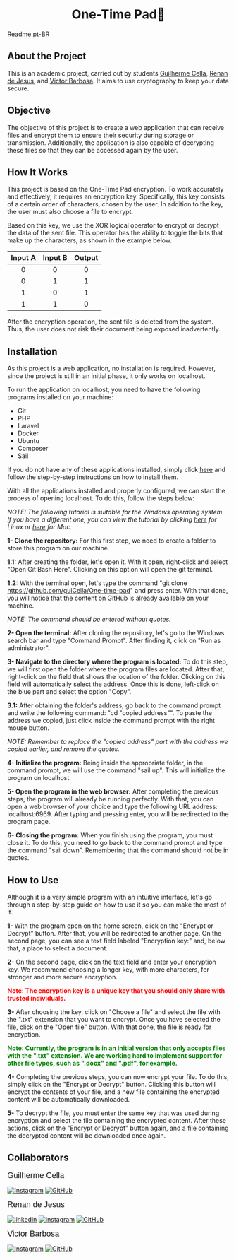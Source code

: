 <h1 style="text-align:center;">One-Time Pad🔐</h1>

[Readme pt-BR](README%20pt-BR.md)

## About the Project

This is an academic project, carried out by students [Guilherme Cella](https://github.com/guiCella), [Renan de Jesus](https://github.com/Renan-de-jesus), and [Victor Barbosa](https://github.com/victorbsad). It aims to use cryptography to keep your data secure.

## Objective

The objective of this project is to create a web application that can receive files and encrypt them to ensure their security during storage or transmission. Additionally, the application is also capable of decrypting these files so that they can be accessed again by the user.

## How It Works

This project is based on the One-Time Pad encryption. To work accurately and effectively, it requires an encryption key. Specifically, this key consists of a certain order of characters, chosen by the user. In addition to the key, the user must also choose a file to encrypt.

Based on this key, we use the XOR logical operator to encrypt or decrypt the data of the sent file. This operator has the ability to toggle the bits that make up the characters, as shown in the example below.

| Input A | Input B | Output |
|:-------:|:-------:|:------:|
|    0    |    0    |   0    |
|    0    |    1    |   1    |
|    1    |    0    |   1    |
|    1    |    1    |   0    |

After the encryption operation, the sent file is deleted from the system. Thus, the user does not risk their document being exposed inadvertently.

## Installation

As this project is a web application, no installation is required. However, since the project is still in an initial phase, it only works on localhost.

To run the application on localhost, you need to have the following programs installed on your machine:

- Git
- PHP
- Laravel
- Docker
- Ubuntu
- Composer
- Sail

If you do not have any of these applications installed, simply click [here](Items/passo-a-passo.md) and follow the step-by-step instructions on how to install them.

With all the applications installed and properly configured, we can start the process of opening localhost. To do this, follow the steps below:

_NOTE: The following tutorial is suitable for the Windows operating system. If you have a different one, you can view the tutorial by clicking [here](Documentation/install%20Linux.md) for Linux or [here](Documentation/install%20Mac.md) for Mac._

**1- Clone the repository:** For this first step, we need to create a folder to store this program on our machine.

**1.1:** After creating the folder, let's open it. With it open, right-click and select "Open Git Bash Here". Clicking on this option will open the git terminal.

**1.2:** With the terminal open, let's type the command "git clone https://github.com/guiCella/One-time-pad" and press enter. With that done, you will notice that the content on GitHub is already available on your machine.

_NOTE: The command should be entered without quotes._

**2- Open the terminal:** After cloning the repository, let's go to the Windows search bar and type "Command Prompt". After finding it, click on "Run as administrator".

**3- Navigate to the directory where the program is located:** To do this step, we will first open the folder where the program files are located. After that, right-click on the field that shows the location of the folder. Clicking on this field will automatically select the address. Once this is done, left-click on the blue part and select the option "Copy".

**3.1:** After obtaining the folder's address, go back to the command prompt and write the following command: "cd "copied address"". To paste the address we copied, just click inside the command prompt with the right mouse button.

_NOTE: Remember to replace the "copied address" part with the address we copied earlier, and remove the quotes._

**4- Initialize the program:** Being inside the appropriate folder, in the command prompt, we will use the command "sail up". This will initialize the program on localhost.

**5- Open the program in the web browser:** After completing the previous steps, the program will already be running perfectly. With that, you can open a web browser of your choice and type the following URL address: localhost:6969. After typing and pressing enter, you will be redirected to the program page.

**6- Closing the program:** When you finish using the program, you must close it. To do this, you need to go back to the command prompt and type the command "sail down". Remembering that the command should not be in quotes.

## How to Use 

Although it is a very simple program with an intuitive interface, let's go through a step-by-step guide on how to use it so you can make the most of it.

**1-** With the program open on the home screen, click on the "Encrypt or Decrypt" button. After that, you will be redirected to another page. On the second page, you can see a text field labeled "Encryption key:" and, below that, a place to select a document.

**2-** On the second page, click on the text field and enter your encryption key. We recommend choosing a longer key, with more characters, for stronger and more secure encryption.

**<font color="red">Note: The encryption key is a unique key that you should only share with trusted individuals.</font>**

**3-** After choosing the key, click on "Choose a file" and select the file with the ".txt" extension that you want to encrypt. Once you have selected the file, click on the "Open file" button. With that done, the file is ready for encryption.

**<font color="green">Note: Currently, the program is in an initial version that only accepts files with the ".txt" extension. We are working hard to implement support for other file types, such as ".docx" and ".pdf", for example.</font>**

**4-** Completing the previous steps, you can now encrypt your file. To do this, simply click on the "Encrypt or Decrypt" button. Clicking this button will encrypt the contents of your file, and a new file containing the encrypted content will be automatically downloaded.

**5-** To decrypt the file, you must enter the same key that was used during encryption and select the file containing the encrypted content. After these actions, click on the "Encrypt or Decrypt" button again, and a file containing the decrypted content will be downloaded once again.

## Collaborators

<span style="font-family: Arial; font-size: 18px;">Guilherme Cella</span>

[![Instagram](https://img.shields.io/badge/instagram-%23E4405F.svg?style=for-the-badge&logo=Instagram&logoColor=white)](https://www.instagram.com/guilherme_cella/)
[![GitHub](https://img.shields.io/badge/github-000?style=for-the-badge&logo=github&logoColor=30A3DC)](https://github.com/guiCella)

<span style="font-family: Arial; font-size: 18px;">Renan de Jesus</span>

[![linkedin](https://img.shields.io/badge/linkedin-0A66C2?style=for-the-badge&logo=linkedin&logoColor=white)](https://www.linkedin.com/in/renan-de-jesus-848308268/)
[![Instagram](https://img.shields.io/badge/instagram-%23E4405F.svg?style=for-the-badge&logo=Instagram&logoColor=white)](https://www.instagram.com/renan3t)
[![GitHub](https://img.shields.io/badge/github-000?style=for-the-badge&logo=github&logoColor=30A3DC)](https://github.com/Renan-de-Jesus)

<span style="font-family: Arial; font-size: 18px;">Victor Barbosa</span>

[![Instagram](https://img.shields.io/badge/instagram-%23E4405F.svg?style=for-the-badge&logo=Instagram&logoColor=white)](https://www.instagram.com/eell.victor/)
[![GitHub](https://img.shields.io/badge/github-000?style=for-the-badge&logo=github&logoColor=30A3DC)](https://github.com/victorbsad)
